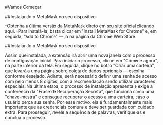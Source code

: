 #Vamos Começar


##Instalando o MetaMask no seu dispositivo


-Obtenha a última versão da MetaMask direto em seu site oficial clicando aqui.
-Para instalá-la, basta clicar em "Install MetaMask for Chrome" e, em seguida, "Add to Chrome" — já na página da Chrome Web Store. 

##Instalando o MetaMask no seu dispositivo


Assim que instalada, a extensão irá abrir uma nova janela com o processo de configuração inicial. Para iniciar o processo, clique em "Comece agora", na parte inferior da tela. Em seguida, clique no botão "Criar uma carteira", que levará a uma página sobre coleta de dados opcionais — escolha conforme desejado. Adiante, será necessário definir uma senha de acesso com pelo menos 8 dígitos, com a recomendação sendo utilizar caracteres especiais.
Na última etapa, o processo de instalação apresenta e exige a conferência da "Frase de Recuperação Secreta", que funciona como uma "chave-mestra" e consegue recuperar o acesso a uma carteira, caso o usuário perca sua senha. Por esse motivo, ela é fundamentalmente mais importante que as credenciais comuns e deve ser guardada com cuidado extra.
Para prosseguir, revele a sequência de palavras, verifique-as e conclua o processo.